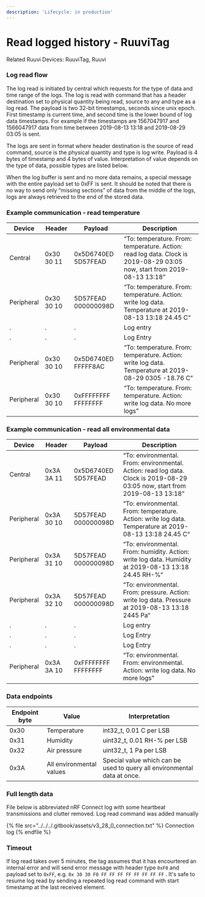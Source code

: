 ```yaml
---
description: 'Lifecycle: in production'
---
```


# Read logged history - RuuviTag

Related Ruuvi Devices: RuuviTag, Ruuvi

### **Log read flow**

The log read is initiated by central which requests for the type of data and time range of the logs. The log is read with command that has a header destination set to physical quantity being read, source to any and type as a log read. The payload is two 32-bit timestamps, seconds since unix epoch. First timestamp is current time, and second time is the lower bound of log data timestamps. For example if the timestamps are 1567047917 and 1566047917 data from time between 2019-08-13 13:18 and 2019-08-29 03:05 is sent.

The logs are sent in format where header destination is the source of read command, source is the physical quantity and type is log write. Payload is 4 bytes of timestamp and 4 bytes of  value. Interpretation of value depends on the type of data, possible types are listed below.

When the log buffer is sent and no more data remains, a special message with the entire payload set to 0xFF is sent. It should be noted that there is no way to send only “missing sections” of data from the middle of the logs, logs are always retrieved to the end of the stored data.

### **Example communication - read temperature**

| **Device** | **Header** | **Payload**         | **Description**                                                                                                         |
| ---------- | ---------- | ------------------- | ----------------------------------------------------------------------------------------------------------------------- |
| Central    | 0x30 30 11 | 0x5D6740ED 5D57FEAD | “To: temperature. From: temperature. Action: read log data. Clock is 2019-08-29 03:05 now, start from 2019-08-13 13:18” |
| Peripheral | 0x30 30 10 | 5D57FEAD 000000098D | “To: temperature. From: temperature. Action: write log data. Temperature at  2019-08-13 13:18 24.45 C“                  |
| .          | .          | .                   | Log entry                                                                                                               |
| .          | .          | .                   | Log Entry                                                                                                               |
| Peripheral | 0x30 30 10 | 0x5D6740ED FFFFF8AC | “To: temperature. From: temperature. Action: write log data. Temperature at 2019-08-29 0305 -18.76 C”                   |
| Peripheral | 0x30 30 10 | 0xFFFFFFFF FFFFFFFF | “To: temperature. From: temperature. Action: write log data. No more logs”                                              |

### **Example communication - read all environmental data**

| **Device** | **Header** | **Payload**         | **Description**                                                                                                             |
| ---------- | ---------- | ------------------- | --------------------------------------------------------------------------------------------------------------------------- |
| Central    | 0x3A 3A 11 | 0x5D6740ED 5D57FEAD | “To: environmental. From: environmental. Action: read log data. Clock is 2019-08-29 03:05 now, start from 2019-08-13 13:18” |
| Peripheral | 0x3A 30 10 | 5D57FEAD 000000098D | “To: environmental. From: temperature. Action: write log data. Temperature at  2019-08-13 13:18 24.45 C“                    |
| Peripheral | 0x3A 31 10 | 5D57FEAD 000000098D | “To: environmental. From: humidity. Action: write log data. Humidity at  2019-08-13 13:18 24.45 RH-%“                       |
| Peripheral | 0x3A 32 10 | 5D57FEAD 000000098D | “To: environmental. From: pressure. Action: write log data. Pressure at  2019-08-13 13:18 2445 Pa“                          |
| .          | .          | .                   | Log entry                                                                                                                   |
| .          | .          | .                   | Log Entry                                                                                                                   |
| .          | .          | .                   | Log Entry                                                                                                                   |
| Peripheral | 0x3A 3A 10 | 0xFFFFFFFF FFFFFFFF | “To: environmental. From: environmental. Action: write log data. No more logs”                                              |

### **Data endpoints**

| Endpoint byte | Value                    | Interpretation                                                            |
| ------------- | ------------------------ | ------------------------------------------------------------------------- |
| 0x30          | Temperature              | int32\_t, 0.01 C per LSB                                                  |
| 0x31          | Humidity                 | uint32\_t, 0.01 RH-% per LSB                                              |
| 0x32          | Air pressure             | uint32\_t, 1 Pa per LSB                                                   |
| 0x3A          | All environmental values | Special value which can be used to query all environmental data at once.  |

### **Full length data**

File below is abbreviated nRF Connect log with some heartbeat transmissions and clutter removed. Log read command was added manually&#x20;

{% file src="../../../.gitbook/assets/v3_28_0_connection.txt" %}
Connection log
{% endfile %}

### Timeout

If log read takes over 5 minutes, the tag assumes that it has encourtered an internal error and will send error message with header type `0xF0` and payload set to `0xFF`, e.g. `0x 30 30 F0 FF FF FF FF FF FF FF FF` . It's safe to resume log read by sending a repeated log read command with start timestamp at the last received element.&#x20;
